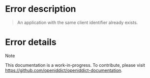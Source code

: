 # Error description

> An application with the same client identifier already exists.

# Error details

> [!NOTE]
> This documentation is a work-in-progress. To contribute, please visit https://github.com/openiddict/openiddict-documentation.
